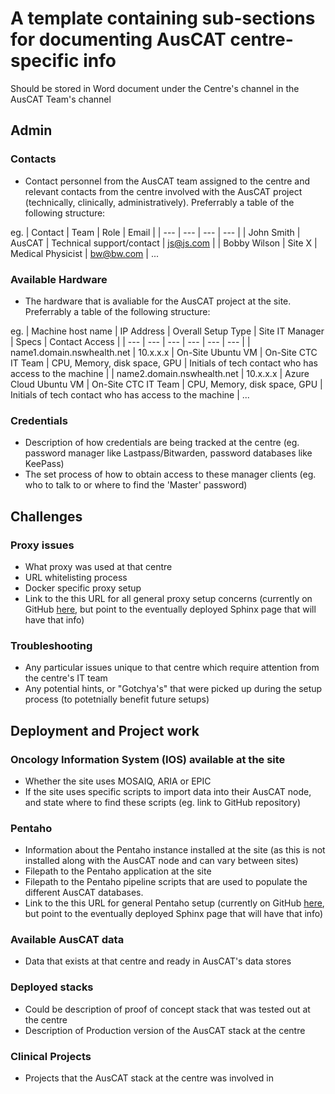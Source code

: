 # A template containing sub-sections for documenting AusCAT centre-specific info
Should be stored in Word document under the Centre's channel in the AusCAT Team's channel

## Admin
### Contacts
* Contact personnel from the AusCAT team assigned to the centre and relevant contacts from the centre involved with the AusCAT project (technically, clinically, administratively). Preferrably a table of the following structure:

eg. 
| Contact      | Team   | Role                      | Email     |
| ---          | ---    | ---                       | ---       |
| John Smith   | AusCAT | Technical support/contact | js@js.com |
| Bobby Wilson | Site X | Medical Physicist         | bw@bw.com |
...

### Available Hardware
* The hardware that is avaliable for the AusCAT project at the site.  Preferrably a table of the following structure:

eg. 
| Machine host name             | IP Address    | Overall Setup Type        | Site IT Manager               | Specs                         | Contact Access                                            |
| ---                           | ---           | ---                       | ---                           | ---                           | ---                                                       |
| name1.domain.nswhealth.net    | 10.x.x.x      | On-Site Ubuntu VM         | On-Site CTC IT Team           | CPU, Memory, disk space, GPU  | Initials of tech contact who has access to the machine    |
| name2.domain.nswhealth.net    | 10.x.x.x      | Azure Cloud Ubuntu VM     | On-Site CTC IT Team           | CPU, Memory, disk space, GPU  | Initials of tech contact who has access to the machine    |
...

### Credentials
* Description of how credentials are being tracked at the centre (eg. password manager like Lastpass/Bitwarden, password databases like KeePass)
* The set process of how to obtain access to these manager clients (eg. who to talk to or where to find the 'Master' password) 

## Challenges
### Proxy issues
* What proxy was used at that centre
* URL whitelisting process
* Docker specific proxy setup
* Link to the this URL for all general proxy setup concerns (currently on GitHub [here](https://github.com/AustralianCancerDataNetwork/auscatverse/blob/main/guides/INFRASTRUCTURE.md#network-proxy), but point to the eventually deployed Sphinx page that will have that info)

### Troubleshooting
* Any particular issues unique to that centre which require attention from the centre's IT team
* Any potential hints, or "Gotchya's" that were picked up during the setup process (to potetnially benefit future setups)

## Deployment and Project work
### Oncology Information System (IOS) available at the site
* Whether the site uses MOSAIQ, ARIA or EPIC
* If the site uses specific scripts to import data into their AusCAT node, and state where to find these scripts (eg. link to GitHub repository)
### Pentaho
* Information about the Pentaho instance installed at the site (as this is not installed along with the AusCAT node and can vary between sites)
* Filepath to the Pentaho application at the site
* Filepath to the Pentaho pipeline scripts that are used to populate the different AusCAT databases.
* Link to the this URL for general Pentaho setup (currently on GitHub [here](https://github.com/AustralianCancerDataNetwork/auscat_installation#pentaho-installation), but point to the eventually deployed Sphinx page that will have that info)

### Available AusCAT data
* Data that exists at that centre and ready in AusCAT's data stores
### Deployed stacks
* Could be description of proof of concept stack that was tested out at the centre
* Description of Production version of the AusCAT stack at the centre
### Clinical Projects
* Projects that the AusCAT stack at the centre was involved in 
